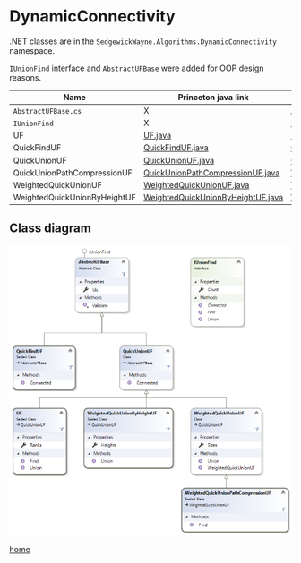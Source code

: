# DynamicConnectivity

.NET classes are in the `SedgewickWayne.Algorithms.DynamicConnectivity` namespace.

`IUnionFind` interface and `AbstractUFBase` were added for OOP design reasons.

Name | Princeton java link | .Net impl
--- | --- | ---
`AbstractUFBase.cs`|X|[AbstractUFBase.cs](../src/DynamicConnectivity/AbstractUFBase.cs)
`IUnionFind`|X|[IUnionFind](../src/DynamicConnectivity/IUnionFind.cs)
UF | [UF.java](http://algs4.cs.princeton.edu/15uf/UF.java.html) | [UF.cs](../src/DynamicConnectivity/UF.cs)
QuickFindUF | [QuickFindUF.java](http://algs4.cs.princeton.edu/15uf/QuickFindUF.java.html) | [QuickFindUF.cs](../src/DynamicConnectivity/QuickFindUF.cs)
QuickUnionUF | [QuickUnionUF.java](http://algs4.cs.princeton.edu/15uf/QuickUnionUF.java.html) | [QuickUnionUF.cs](../src/DynamicConnectivity/QuickUnionUF.cs)
QuickUnionPathCompressionUF | [QuickUnionPathCompressionUF.java](https://algs4.cs.princeton.edu/15uf/QuickUnionPathCompressionUF.java.html) | [WeightedQuickUnionPathCompressionUF](../src/DynamicConnectivity/WeightedQuickUnionPathCompressionUF.cs)
WeightedQuickUnionUF | [WeightedQuickUnionUF.java](http://algs4.cs.princeton.edu/15uf/WeightedQuickUnionUF.java.html) | [WeightedQuickUnionUF.cs](../src/DynamicConnectivity/WeightedQuickUnionUF.cs)
WeightedQuickUnionByHeightUF | [WeightedQuickUnionByHeightUF.java](https://algs4.cs.princeton.edu/15uf/WeightedQuickUnionByHeightUF.java.html) | [WeightedQuickUnionByHeightUF](../src/DynamicConnectivity/WeightedQuickUnionByHeightUF.cs)

## Class diagram

![UnionFind.png](./UnionFind.png)

[home](../README.md#pages)